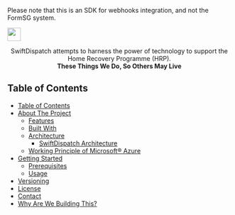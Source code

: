 Please note that this is an SDK for webhooks integration, and not the FormSG system.

<!-- BADGES -->
<img src="https://forthebadge.com/images/badges/made-with-python.svg" height="30">

<p align="center">
    SwiftDispatch attempts to harness the power of technology to support the Home Recovery Programme (HRP).
    <br />
    <a><strong>These Things We Do, So Others May Live</strong></a>
 </p>
  
<!-- TABLE OF CONTENTS -->
## Table of Contents

- [Table of Contents](#table-of-contents)
- [About The Project](#about-the-project)
  - [Features](#features)
  - [Built With](#built-with)
  - [Architecture](#architecture)
    - [SwiftDispatch Architecture](#swiftdispatch-architecture)
  - [Working Principle of Microsoft® Azure](#working-principle-of-microsoft-azure)
- [Getting Started](#getting-started)
  - [Prerequisites](#prerequisites)
  - [Usage](#usage)
- [Versioning](#versioning)
- [License](#license)
- [Contact](#contact)
- [Why Are We Building This?](#why-are-we-building-this)

